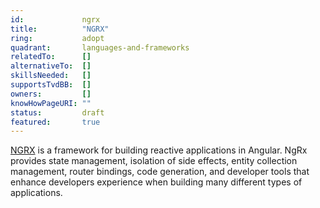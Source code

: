 ```yaml
---
id:				ngrx
title:      	"NGRX"
ring:       	adopt
quadrant:   	languages-and-frameworks
relatedTo:		[]
alternativeTo:	[]
skillsNeeded:	[]
supportsTvdBB:	[]
owners:         [] 
knowHowPageURI:	""  
status:			draft
featured:       true
---
```


[NGRX](https://ngrx.io/) is a framework for building reactive applications in Angular. NgRx provides state management, isolation of side effects, entity collection management, router bindings, code generation, and developer tools that enhance developers experience when building many different types of applications.
